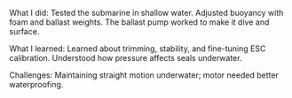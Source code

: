 What I did: Tested the submarine in shallow water. Adjusted buoyancy with foam and ballast weights. The ballast pump worked to make it dive and surface.

What I learned: Learned about trimming, stability, and fine-tuning ESC calibration. Understood how pressure affects seals underwater.

Challenges: Maintaining straight motion underwater; motor needed better waterproofing.
